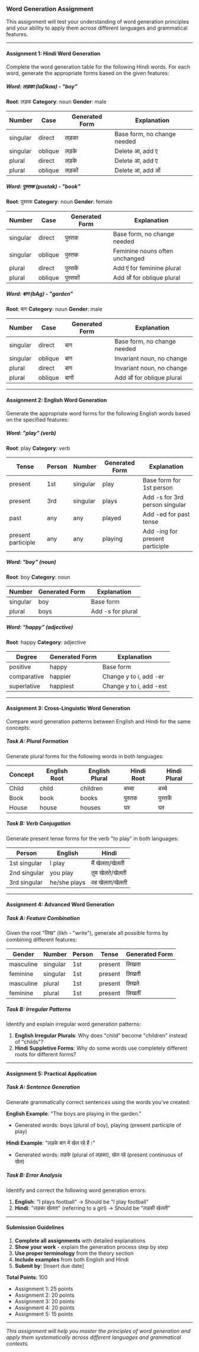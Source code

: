 ### Word Generation Assignment

This assignment will test your understanding of word generation principles and your ability to apply them across different languages and grammatical features.

---

#### **Assignment 1: Hindi Word Generation**

Complete the word generation table for the following Hindi words. For each word, generate the appropriate forms based on the given features:

##### **Word**: लड़का (laDkaa) - "boy"
**Root**: लड़क **Category**: noun **Gender**: male

| Number | Case | Generated Form | Explanation |
|--------|------|----------------|-------------|
| singular | direct | लड़का | Base form, no change needed |
| singular | oblique | लड़के | Delete आ, add ए |
| plural | direct | लड़के | Delete आ, add ए |
| plural | oblique | लड़कों | Delete आ, add ओं |

##### **Word**: पुस्तक (pustak) - "book"
**Root**: पुस्तक **Category**: noun **Gender**: female

| Number | Case | Generated Form | Explanation |
|--------|------|----------------|-------------|
| singular | direct | पुस्तक | Base form, no change needed |
| singular | oblique | पुस्तक | Feminine nouns often unchanged |
| plural | direct | पुस्तकें | Add एं for feminine plural |
| plural | oblique | पुस्तकों | Add ओं for oblique plural |

##### **Word**: बाग (bAg) - "garden"
**Root**: बाग **Category**: noun **Gender**: male

| Number | Case | Generated Form | Explanation |
|--------|------|----------------|-------------|
| singular | direct | बाग | Base form, no change needed |
| singular | oblique | बाग | Invariant noun, no change |
| plural | direct | बाग | Invariant noun, no change |
| plural | oblique | बागों | Add ओं for oblique plural |

---

#### **Assignment 2: English Word Generation**

Generate the appropriate word forms for the following English words based on the specified features:

##### **Word**: "play" (verb)
**Root**: play **Category**: verb

| Tense | Person | Number | Generated Form | Explanation |
|-------|--------|--------|----------------|-------------|
| present | 1st | singular | play | Base form for 1st person |
| present | 3rd | singular | plays | Add -s for 3rd person singular |
| past | any | any | played | Add -ed for past tense |
| present participle | any | any | playing | Add -ing for present participle |

##### **Word**: "boy" (noun)
**Root**: boy **Category**: noun

| Number | Generated Form | Explanation |
|--------|----------------|-------------|
| singular | boy | Base form |
| plural | boys | Add -s for plural |

##### **Word**: "happy" (adjective)
**Root**: happy **Category**: adjective

| Degree | Generated Form | Explanation |
|--------|----------------|-------------|
| positive | happy | Base form |
| comparative | happier | Change y to i, add -er |
| superlative | happiest | Change y to i, add -est |

---

#### **Assignment 3: Cross-Linguistic Word Generation**

Compare word generation patterns between English and Hindi for the same concepts:

##### **Task A: Plural Formation**
Generate plural forms for the following words in both languages:

| Concept | English Root | English Plural | Hindi Root | Hindi Plural |
|---------|--------------|----------------|------------|--------------|
| Child | child | children | बच्चा | बच्चे |
| Book | book | books | पुस्तक | पुस्तकें |
| House | house | houses | घर | घर |

##### **Task B: Verb Conjugation**
Generate present tense forms for the verb "to play" in both languages:

| Person | English | Hindi |
|--------|---------|-------|
| 1st singular | I play | मैं खेलता/खेलती |
| 2nd singular | you play | तुम खेलते/खेलती |
| 3rd singular | he/she plays | वह खेलता/खेलती |

---

#### **Assignment 4: Advanced Word Generation**

##### **Task A: Feature Combination**
Given the root "लिख" (likh - "write"), generate all possible forms by combining different features:

| Gender | Number | Person | Tense | Generated Form |
|--------|--------|--------|-------|----------------|
| masculine | singular | 1st | present | लिखता |
| feminine | singular | 1st | present | लिखती |
| masculine | plural | 1st | present | लिखते |
| feminine | plural | 1st | present | लिखतीं |

##### **Task B: Irregular Patterns**
Identify and explain irregular word generation patterns:

1. **English Irregular Plurals**: Why does "child" become "children" instead of "childs"?
2. **Hindi Suppletive Forms**: Why do some words use completely different roots for different forms?

---

#### **Assignment 5: Practical Application**

##### **Task A: Sentence Generation**
Generate grammatically correct sentences using the words you've created:

**English Example**: "The boys are playing in the garden."
- Generated words: boys (plural of boy), playing (present participle of play)

**Hindi Example**: "लड़के बाग में खेल रहे हैं।"
- Generated words: लड़के (plural of लड़का), खेल रहे (present continuous of खेल)

##### **Task B: Error Analysis**
Identify and correct the following word generation errors:

1. **English**: "I plays football" → Should be "I play football"
2. **Hindi**: "लड़का खेलता" (referring to a girl) → Should be "लड़की खेलती"

---

#### **Submission Guidelines**

1. **Complete all assignments** with detailed explanations
2. **Show your work** - explain the generation process step by step
3. **Use proper terminology** from the theory section
4. **Include examples** from both English and Hindi
5. **Submit by**: [Insert due date]

**Total Points**: 100
- Assignment 1: 25 points
- Assignment 2: 20 points  
- Assignment 3: 20 points
- Assignment 4: 20 points
- Assignment 5: 15 points

---

*This assignment will help you master the principles of word generation and apply them systematically across different languages and grammatical contexts.*


